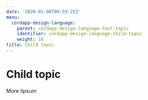 ```yaml
---
date: '2020-01-08T09:59:25Z'
menu:
  cordapp-design-language:
    parent: cordapp-design-language-test-topic
    identifier: cordapp-design-language-child-topic
    weight: 10
title: Child topic
---
```



# Child topic


More lipsum